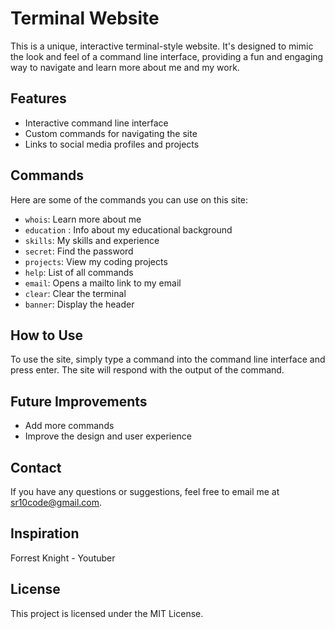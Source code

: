 # Terminal Website

This is a unique, interactive terminal-style website. It's designed to mimic the look and feel of a command line interface, providing a fun and engaging way to navigate and learn more about me and my work.

## Features

- Interactive command line interface
- Custom commands for navigating the site
- Links to social media profiles and projects

## Commands

Here are some of the commands you can use on this site:

- `whois`: Learn more about me
- `education` : Info about my educational background
- `skills`: My skills and experience
- `secret`: Find the password
- `projects`: View my coding projects
- `help`: List of all commands
- `email`: Opens a mailto link to my email
- `clear`: Clear the terminal
- `banner`: Display the header

## How to Use

To use the site, simply type a command into the command line interface and press enter. The site will respond with the output of the command.

## Future Improvements

- Add more commands
- Improve the design and user experience

## Contact

If you have any questions or suggestions, feel free to email me at [sr10code@gmail.com](mailto:sr10code@gmail.com).

## Inspiration
Forrest Knight - Youtuber

## License

This project is licensed under the MIT License.
